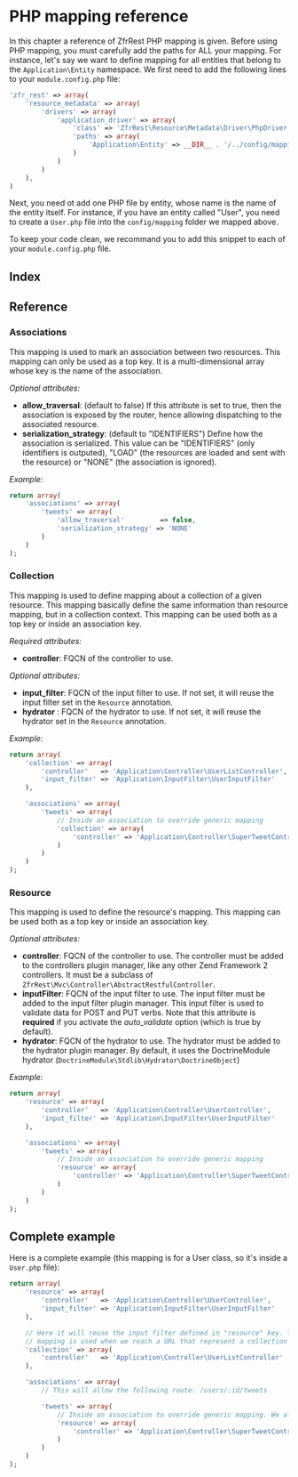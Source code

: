 # PHP mapping reference

In this chapter a reference of ZfrRest PHP mapping is given. Before using PHP mapping, you must carefully add the
paths for ALL your mapping. For instance, let's say we want to define mapping for all entities that belong to the
`Application\Entity` namespace. We first need to add the following lines to your `module.config.php` file:

```php
'zfr_rest' => array(
    'resource_metadata' => array(
        'drivers' => array(
            'application_driver' => array(
                'class' => 'ZfrRest\Resource\Metadata\Driver\PhpDriver',
                'paths' => array(
                    'Application\Entity' => __DIR__ . '/../config/mapping'
                )
            )
        )
    ),
)
```

Next, you need ot add one PHP file by entity, whose name is the name of the entity itself. For instance, if you have
an entity called "User", you need to create a `User.php` file into the `config/mapping` folder we mapped above.

To keep your code clean, we recommand you to add this snippet to each of your `module.config.php` file.

## Index

## Reference

### Associations

This mapping is used to mark an association between two resources. This mapping can only be used as a top key. It is
a multi-dimensional array whose key is the name of the association.

*Optional attributes:*

* **allow_traversal**: (default to false) If this attribute is set to true, then the association is exposed by the router,
hence allowing dispatching to the associated resource.
* **serialization_strategy**: (default to "IDENTIFIERS") Define how the association is serialized. This value can be
"IDENTIFIERS" (only identifiers is outputed), "LOAD" (the resources are loaded and sent with the resource) or "NONE"
(the association is ignored).

*Example:*

```php
return array(
	'associations' => array(
		'tweets' => array(
			'allow_traversal' 		  => false,
			'serialization_strategy' => 'NONE'
		)
	)
);
```

### Collection

This mapping is used to define mapping about a collection of a given resource. This mapping basically define
the same information than resource mapping, but in a collection context. This mapping can be used both as a top key
or inside an association key.

*Required attributes:*

* **controller**: FQCN of the controller to use.

*Optional attributes:*

* **input_filter**: FQCN of the input filter to use. If not set, it will reuse the input filter set in the `Resource` annotation.
* **hydrator** : FQCN of the hydrator to use. If not set, it will reuse the hydrator set in the `Resource` annotation.

*Example:*

```php
return array(
	'collection' => array(
		'controller'   => 'Application\Controller\UserListController',
		'input_filter' => 'Application\InputFilter\UserInputFilter'
	),

	'associations' => array(
		'tweets' => array(
			// Inside an association to override generic mapping
			'collection' => array(
				'controller' => 'Application\Controller\SuperTweetController'
			)
		)
	)
);
```

### Resource

This mapping is used to define the resource's mapping. This mapping can be used both as a top key
or inside an association key.

*Optional attributes:*

* **controller**: FQCN of the controller to use. The controller must be added to the controllers plugin manager,
like any other Zend Framework 2 controllers. It must be a subclass of `ZfrRest\Mvc\Controller\AbstractRestfulController`.
* **inputFilter**: FQCN of the input filter to use. The input filter must be added to the input
filter plugin manager. This input filter is used to validate data for POST and PUT verbs. Note that this
attribute is **required** if you activate the *auto_validate* option (which is true by default).
* **hydrator**: FQCN of the hydrator to use. The hydrator must be added to the hydrator plugin manager.  By default,
it uses the DoctrineModule hydrator (`DoctrineModule\Stdlib\Hydrator\DoctrineObject`)

*Example:*

```php
return array(
	'resource' => array(
		'controller'   => 'Application\Controller\UserController',
		'input_filter' => 'Application\InputFilter\UserInputFilter'
	),

	'associations' => array(
		'tweets' => array(
			// Inside an association to override generic mapping
			'resource' => array(
				'controller' => 'Application\Controller\SuperTweetController'
			)
		)
	)
);
```

## Complete example

Here is a complete example (this mapping is for a User class, so it's inside a `User.php` file):

```php
return array(
	'resource' => array(
		'controller'   => 'Application\Controller\UserController',
		'input_filter' => 'Application\InputFilter\UserInputFilter'
	),

	// Here it will reuse the input filter defined in "resource" key. The collection
	// mapping is used when we reach a URL that represent a collection (for instance /users)
	'collection' => array(
		'controller'   => 'Application\Controller\UserListController'
	),

	'associations' => array(
		// This will allow the following route: /users/:id/tweets

		'tweets' => array(
			// Inside an association to override generic mapping. We also override the controller used
			'resource' => array(
				'controller' => 'Application\Controller\SuperTweetController'
			)
		)
	)
);
```
